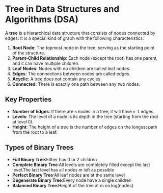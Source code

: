 # Tree in Data Structures and Algorithms (DSA)

A **tree** is a hierarchical data structure that consists of nodes connected by edges. It is a special kind of graph with the following characteristics:

1. **Root Node**: The topmost node in the tree, serving as the starting point of the structure.
2. **Parent-Child Relationship**: Each node (except the root) has one parent, and it can have multiple children.
3. **Leaf Nodes**: Nodes with no children are called leaf nodes.
4. **Edges**: The connections between nodes are called edges.
5. **Acyclic**: A tree does not contain any cycles.
6. **Connected**: There is exactly one path between any two nodes.

## Key Properties
- **Number of Edges**: If there are `n` nodes in a tree, it will have `n-1` edges.
- **Levels**: The level of a node is its depth in the tree (starting from the root at level 0).
- **Height**: The height of a tree is the number of edges on the longest path from the root to a leaf.

## Types of Binary Trees
- **Full Binary Tree**:Either has 0 or 2 children
- **Complete Binary Tree**:All levels are completely filled except the last level.The last level has all nodes m left as possible
- **Perfect Binary Tree**:All leaf nodes are at the same level
- **Degenerate Binary Tree**:Every node have a single children
- **Balanced Binary Tree**:Height of the tree at m on log(nodes) 

